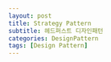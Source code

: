 ```yaml
---
layout: post
title: Strategy Pattern
subtitle: 헤드퍼스트 디자인패턴
categories: DesignPattern
tags: [Design Pattern]
---  
```

